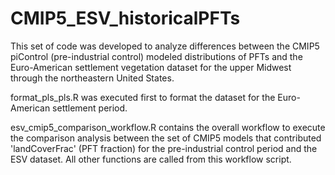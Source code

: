# CMIP5_ESV_historicalPFTs
This set of code was developed to analyze differences between the CMIP5 piControl (pre-industrial control) modeled distributions of PFTs and the Euro-American settlement vegetation dataset for the upper Midwest through the northeastern United States.

format_pls_pls.R was executed first to format the dataset for the Euro-American settlement period. 

esv_cmip5_comparison_workflow.R contains the overall workflow to execute the comparison analysis between the set of CMIP5 models that contributed 'landCoverFrac' (PFT fraction) for the pre-industrial control period and the ESV dataset. All other functions are called from this workflow script.
